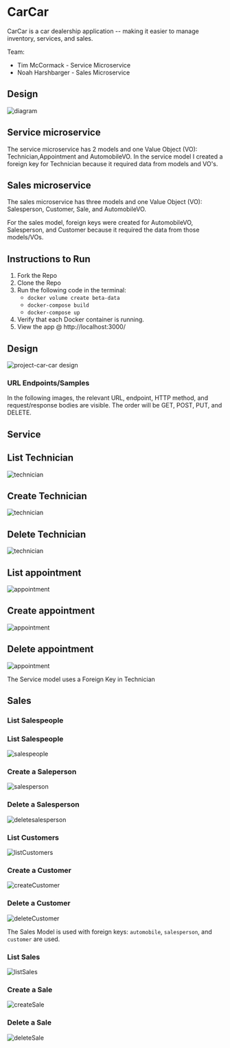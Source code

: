 # CarCar
CarCar is a car dealership application -- making it easier to manage inventory, services, and sales.

Team:

* Tim McCormack - Service Microservice
* Noah Harshbarger - Sales Microservice

## Design

![diagram](DDDDiagram.png)

## Service microservice

The service microservice has 2 models and one Value Object (VO): Technician,Appointment and AutomobileVO. In the service model I created a foreign key for Technician because it required data from models and VO's.

## Sales microservice

The sales microservice has three models and one Value Object (VO): Salesperson, Customer, Sale, and AutomobileVO.

For the sales model, foreign keys were created for AutomobileVO, Salesperson, and Customer because it required the data from those models/VOs.

## Instructions to Run

1. Fork the Repo
2. Clone the Repo
3. Run the following code in the terminal:
    - `docker volume create beta-data`
    - `docker-compose build`
    - `docker-compose up`
4. Verify that each Docker container is running.
5. View the app @ http://localhost:3000/

## Design
![project-car-car design](DDDDiagram.png)

### URL Endpoints/Samples

In the following images, the relevant URL, endpoint, HTTP method, and request/response bodies are visible. The order will be GET, POST, PUT, and DELETE.

## Service

## List Technician
![technician](Listtechnicians.jpg)
## Create Technician
![technician](Createtechnician.jpg)
## Delete Technician
![technician](Deletetechnician.jpg)
## List appointment
![appointment](Listappointment.jpg)
## Create appointment
![appointment](Createappointment.jpg)
## Delete appointment
![appointment](Deleteappointment.jpg)

The Service model uses a Foreign Key in Technician

## Sales

### List Salespeople

### List Salespeople
![salespeople](listSalespeople.png)

### Create a Saleperson
![salesperson](createSalesperson.png)

### Delete a Salesperson
![deletesalesperson](deleteSalesperson.png)

### List Customers
![listCustomers](listCustomers.png)

### Create a Customer
![createCustomer](createCustomer.png)

### Delete a Customer
![deleteCustomer](deleteCustomer.png)

The Sales Model is used with foreign keys: `automobile`, `salesperson`, and `customer` are used.

### List Sales
![listSales](SalesList.png)

### Create a Sale
![createSale](createSale.png)

### Delete a Sale
![deleteSale](deleteSales.png)